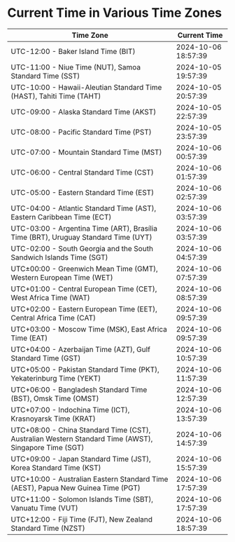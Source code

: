 # Current Time in Various Time Zones

| Time Zone | Current Time |
|-----------|--------------|
| UTC-12:00 - Baker Island Time (BIT) | 2024-10-06 18:57:39 |
| UTC-11:00 - Niue Time (NUT), Samoa Standard Time (SST) | 2024-10-05 19:57:39 |
| UTC-10:00 - Hawaii-Aleutian Standard Time (HAST), Tahiti Time (TAHT) | 2024-10-05 20:57:39 |
| UTC-09:00 - Alaska Standard Time (AKST) | 2024-10-05 22:57:39 |
| UTC-08:00 - Pacific Standard Time (PST) | 2024-10-05 23:57:39 |
| UTC-07:00 - Mountain Standard Time (MST) | 2024-10-06 00:57:39 |
| UTC-06:00 - Central Standard Time (CST) | 2024-10-06 01:57:39 |
| UTC-05:00 - Eastern Standard Time (EST) | 2024-10-06 02:57:39 |
| UTC-04:00 - Atlantic Standard Time (AST), Eastern Caribbean Time (ECT) | 2024-10-06 03:57:39 |
| UTC-03:00 - Argentina Time (ART), Brasília Time (BRT), Uruguay Standard Time (UYT) | 2024-10-06 03:57:39 |
| UTC-02:00 - South Georgia and the South Sandwich Islands Time (SGT) | 2024-10-06 04:57:39 |
| UTC±00:00 - Greenwich Mean Time (GMT), Western European Time (WET) | 2024-10-06 07:57:39 |
| UTC+01:00 - Central European Time (CET), West Africa Time (WAT) | 2024-10-06 08:57:39 |
| UTC+02:00 - Eastern European Time (EET), Central Africa Time (CAT) | 2024-10-06 09:57:39 |
| UTC+03:00 - Moscow Time (MSK), East Africa Time (EAT) | 2024-10-06 09:57:39 |
| UTC+04:00 - Azerbaijan Time (AZT), Gulf Standard Time (GST) | 2024-10-06 10:57:39 |
| UTC+05:00 - Pakistan Standard Time (PKT), Yekaterinburg Time (YEKT) | 2024-10-06 11:57:39 |
| UTC+06:00 - Bangladesh Standard Time (BST), Omsk Time (OMST) | 2024-10-06 12:57:39 |
| UTC+07:00 - Indochina Time (ICT), Krasnoyarsk Time (KRAT) | 2024-10-06 13:57:39 |
| UTC+08:00 - China Standard Time (CST), Australian Western Standard Time (AWST), Singapore Time (SGT) | 2024-10-06 14:57:39 |
| UTC+09:00 - Japan Standard Time (JST), Korea Standard Time (KST) | 2024-10-06 15:57:39 |
| UTC+10:00 - Australian Eastern Standard Time (AEST), Papua New Guinea Time (PGT) | 2024-10-06 17:57:39 |
| UTC+11:00 - Solomon Islands Time (SBT), Vanuatu Time (VUT) | 2024-10-06 17:57:39 |
| UTC+12:00 - Fiji Time (FJT), New Zealand Standard Time (NZST) | 2024-10-06 18:57:39 |

